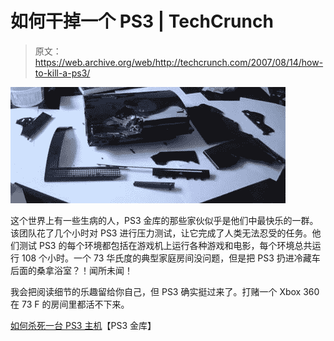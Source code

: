 # 如何干掉一个 PS3 | TechCrunch

> 原文：<https://web.archive.org/web/http://techcrunch.com/2007/08/14/how-to-kill-a-ps3/>

![](img/6700949b8e72e1b2cfaa845d230723a1.png)

这个世界上有一些生病的人，PS3 金库的那些家伙似乎是他们中最快乐的一群。该团队花了几个小时对 PS3 进行压力测试，让它完成了人类无法忍受的任务。他们测试 PS3 的每个环境都包括在游戏机上运行各种游戏和电影，每个环境总共运行 108 个小时。一个 73 华氏度的典型家庭房间没问题，但是把 PS3 扔进冷藏车后面的桑拿浴室？！闻所未闻！

我会把阅读细节的乐趣留给你自己，但 PS3 确实挺过来了。打赌一个 Xbox 360 在 73 F 的房间里都活不下来。

[如何杀死一台 PS3 主机](https://web.archive.org/web/20150514182102/http://www.ps3vault.com/how-to-kill-a-ps3-console-1975)【PS3 金库】